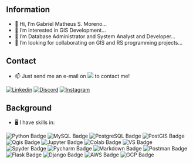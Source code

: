 ## Information 

- 👋 Hi, I’m Gabriel Matheus S. Moreno...
- 👀 I’m interested in GIS Development...
- 📖 I’m Database Administrator and System Analyst and Developer...
- 🤙 I’m looking for collaborating on GIS and RS programming projects...
## Contact
- 📫 Just send me an e-mail on [<img src="https://img.shields.io/badge/Gmail-D14836?style=for-the-badge&logo=gmail&logoColor=white" />](mailto:gmsmoreno@gmail.com)  to contact me!


<a href='https://www.linkedin.com/in/gabriel-matheus-s-moreno-m-sc-77143214b/' target="_blank"><img src='https://img.shields.io/badge/LinkedIn-0077B5?style=for-the-badge&logo=linkedin&logoColor=white' alt='Linkedin'/></a>
<a href='https://discord.com/channels/@gmsmoreno' target="_blank"><img src='https://img.shields.io/badge/Discord-7289DA?style=for-the-badge&logo=discord&logoColor=white' alt='Discord'/></a>
<a href='https://www.instagram.com/gabrielmsmoreno/' target="_blank"><img src='https://img.shields.io/badge/instagram-%23E4405F.svg?&style=for-the-badge&logo=instagram&logoColor=white' alt='Instagram'/></a>



## Background
- 🖥️ I have skills in:

![Python Badge](https://img.shields.io/badge/Python-FFD43B?style=for-the-badge&logo=python&logoColor=darkgreen)
![MySQL Badge](https://img.shields.io/badge/MySQL-00000F?style=for-the-badge&logo=mysql&logoColor=white)
![PostgreSQL Badge](https://img.shields.io/badge/PostgreSQL-316192?style=for-the-badge&logo=postgresql&logoColor=white)
![PostGIS Badge](https://img.shields.io/badge/PostGIS-A1C6EB?style=for-the-badge&logo=postgis&logoColor=white)
![Qgis Badge](https://img.shields.io/badge/qgis-3.16_Hannover-93b023?&style=for-the-badge&logo=qgis&logoColor=white)
![Jupyter Badge](https://img.shields.io/badge/Jupyter-F37626.svg?&style=for-the-badge&logo=Jupyter&logoColor=white)
![Colab Badge](https://img.shields.io/badge/Colab-F9AB00?style=for-the-badge&logo=googlecolab&color=525252)
![VS Badge](https://img.shields.io/badge/Vscode-007ACC?style=for-the-badge&logo=visual-studio-code&logoColor=white)
![Spyder Badge](https://img.shields.io/badge/Spyder-838485?style=for-the-badge&logo=spyder%20ide&logoColor=maroon)
![Pycharm Badge](https://img.shields.io/badge/pycharm-143?style=for-the-badge&logo=pycharm&logoColor=black&color=black&labelColor=green)
![Markdown Badge](https://img.shields.io/badge/Markdown-000000?style=for-the-badge&logo=markdown&logoColor=white)
![Postman Badge](https://img.shields.io/static/v1?style=for-the-badge&message=Postman&color=FF6C37&logo=Postman&logoColor=FFFFFF&label=)
![Flask Badge](https://img.shields.io/badge/flask-%23000.svg?style=for-the-badge&logo=flask&logoColor=white)
![Django Badge](https://img.shields.io/badge/Django-092E20?style=for-the-badge&logo=django&logoColor=green)
![AWS Badge](https://img.shields.io/badge/AWS-232F32?style=for-the-badge&logo=AmazonAWS&logoColor=white)
![GCP Badge](https://img.shields.io/badge/google_cloud-4285F4?style=for-the-badge&logo=googlecloud&logoColor=white)









